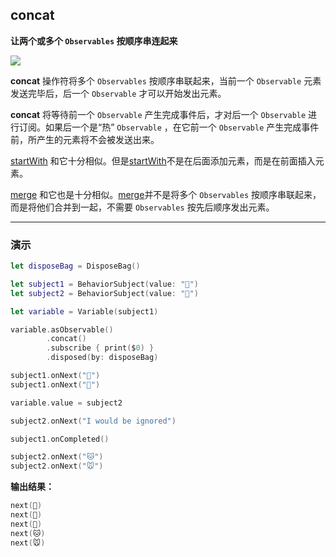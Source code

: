 ## concat

**让两个或多个 `Observables` 按顺序串连起来**

![](/assets/WhichOperator/Operators/concat.png)

**concat** 操作符将多个 `Observables` 按顺序串联起来，当前一个 `Observable` 元素发送完毕后，后一个  `Observable` 才可以开始发出元素。

**concat** 将等待前一个 `Observable` 产生完成事件后，才对后一个 `Observable` 进行订阅。如果后一个是“热” `Observable` ，在它前一个 `Observable` 产生完成事件前，所产生的元素将不会被发送出来。

[startWith](startWith.md) 和它十分相似。但是[startWith](startWith.md)不是在后面添加元素，而是在前面插入元素。

[merge](merge.md) 和它也是十分相似。[merge](merge.md)并不是将多个 `Observables` 按顺序串联起来，而是将他们合并到一起，不需要 `Observables` 按先后顺序发出元素。

---

### 演示

```swift
let disposeBag = DisposeBag()

let subject1 = BehaviorSubject(value: "🍎")
let subject2 = BehaviorSubject(value: "🐶")

let variable = Variable(subject1)

variable.asObservable()
        .concat()
        .subscribe { print($0) }
        .disposed(by: disposeBag)

subject1.onNext("🍐")
subject1.onNext("🍊")

variable.value = subject2

subject2.onNext("I would be ignored")

subject1.onCompleted()

subject2.onNext("🐱")
subject2.onNext("🐭")
```

**输出结果：**

```swift
next(🍎)
next(🍐)
next(🍊)
next(🐱)
next(🐭)
```
